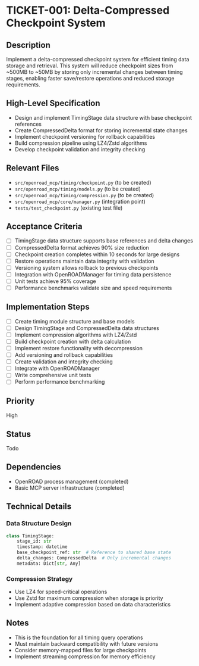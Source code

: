 # TICKET-001: Delta-Compressed Checkpoint System

## Description
Implement a delta-compressed checkpoint system for efficient timing data storage and retrieval. This system will reduce checkpoint sizes from ~500MB to ~50MB by storing only incremental changes between timing stages, enabling faster save/restore operations and reduced storage requirements.

## High-Level Specification
- Design and implement TimingStage data structure with base checkpoint references
- Create CompressedDelta format for storing incremental state changes
- Implement checkpoint versioning for rollback capabilities
- Build compression pipeline using LZ4/Zstd algorithms
- Develop checkpoint validation and integrity checking

## Relevant Files
- `src/openroad_mcp/timing/checkpoint.py` (to be created)
- `src/openroad_mcp/timing/models.py` (to be created)
- `src/openroad_mcp/timing/compression.py` (to be created)
- `src/openroad_mcp/core/manager.py` (integration point)
- `tests/test_checkpoint.py` (existing test file)

## Acceptance Criteria
- [ ] TimingStage data structure supports base references and delta changes
- [ ] CompressedDelta format achieves 90% size reduction
- [ ] Checkpoint creation completes within 10 seconds for large designs
- [ ] Restore operations maintain data integrity with validation
- [ ] Versioning system allows rollback to previous checkpoints
- [ ] Integration with OpenROADManager for timing data persistence
- [ ] Unit tests achieve 95% coverage
- [ ] Performance benchmarks validate size and speed requirements

## Implementation Steps
- [ ] Create timing module structure and base models
- [ ] Design TimingStage and CompressedDelta data structures
- [ ] Implement compression algorithms with LZ4/Zstd
- [ ] Build checkpoint creation with delta calculation
- [ ] Implement restore functionality with decompression
- [ ] Add versioning and rollback capabilities
- [ ] Create validation and integrity checking
- [ ] Integrate with OpenROADManager
- [ ] Write comprehensive unit tests
- [ ] Perform performance benchmarking

## Priority
High

## Status
Todo

## Dependencies
- OpenROAD process management (completed)
- Basic MCP server infrastructure (completed)

## Technical Details
### Data Structure Design
```python
class TimingStage:
    stage_id: str
    timestamp: datetime
    base_checkpoint_ref: str  # Reference to shared base state
    delta_changes: CompressedDelta  # Only incremental changes
    metadata: Dict[str, Any]
```

### Compression Strategy
- Use LZ4 for speed-critical operations
- Use Zstd for maximum compression when storage is priority
- Implement adaptive compression based on data characteristics

## Notes
- This is the foundation for all timing query operations
- Must maintain backward compatibility with future versions
- Consider memory-mapped files for large checkpoints
- Implement streaming compression for memory efficiency
